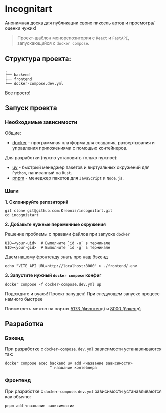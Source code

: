# Incognitart

Анонимная доска для публикации своих пиксель артов и просмотра/оценки чужих!

> Проект-шаблон монорепозитория с `React` и `FastAPI`, запускающийся с `docker compose`.

## Структура проекта:
```
.
├── backend
├── frontend
└── docker-compose.dev.yml
```
Все просто!

## Запуск проекта

### Необходимые зависимости
Общие:
- [docker](https://www.docker.com/) - программная платформа для создания, развертывания и управления приложениями с помощью контейнеров.

Для разработки (нужно установить только нужное):
- [uv](https://docs.astral.sh/uv/) - быстрый менеджер пакетов и виртуальных окружений для `Python`, написанный на `Rust`. 
- [pnpm](https://pnpm.io/) - менеджер пакетов для `JavaScript` и `Node.js`.

### Шаги
**1. Склонируйте репозиторий**
```
git clone git@github.com:Kreoniz/incognitart.git
cd incognistart
```
**2. Добавьте нужные переменные окружения**

Решение проблемы с правами файлов при запуске `docker`
```
UID=<your-uid>  # Выполните `id -u` в терминале
GID=<your-gid>  # Выполните `id -g` в терминале
```
Даем нашему фронтенду знать про наш бэкенд
```
echo "VITE_API_URL=http://localhost:8000" > ./frontend/.env
```
**3. Запустите нужный `docker compose` конфиг**
```
docker compose -f docker-compose.dev.yml up
```
Подождите и вуаля! Проект запущен! При следующем запуске процесс намного быстрее

Посмотреть можно на портах [5173 (фронтенд)](http://localhost:5173) и [8000 (бэкенд)](http://localhost:8000/docs).

## Разработка

### Бэкенд
При разработке с `docker-compose.dev.yml` зависимости устанавливаются так:
```
docker compose exec backend uv add <название зависимости>
                    ^ название контейнера
```

### Фронтенд
При разработке с `docker-compose.dev.yml` зависимости устанавливаются как обычно:
```
pnpm add <название зависимости>
```
